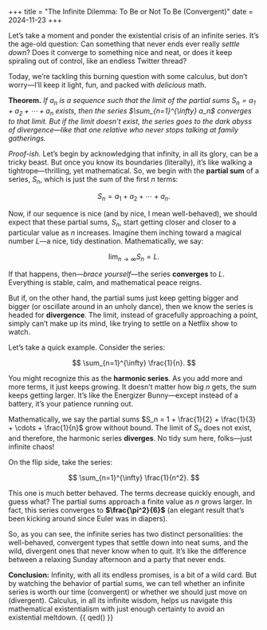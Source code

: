 +++
title = "The Infinite Dilemma: To Be or Not To Be (Convergent)"
date = 2024-11-23
+++

Let’s take a moment and ponder the existential crisis of an infinite series. It’s the age-old question: Can something that never ends ever really *settle down*? Does it converge to something nice and neat, or does it keep spiraling out of control, like an endless Twitter thread?

Today, we’re tackling this burning question with some calculus, but don’t worry—I’ll keep it light, fun, and packed with *delicious* math.

**Theorem.** *If $a_n$ is a sequence such that the limit of the partial sums $S_n = a_1 + a_2 + \cdots + a_n$ exists, then the series $\sum_{n=1}^{\infty} a_n$ converges to that limit. But if the limit doesn’t exist, the series goes to the dark abyss of divergence—like that one relative who never stops talking at family gatherings.*

*Proof-ish.* Let’s begin by acknowledging that infinity, in all its glory, can be a tricky beast. But once you know its boundaries (literally), it’s like walking a tightrope—thrilling, yet mathematical. So, we begin with the **partial sum** of a series, $S_n$, which is just the sum of the first $n$ terms:

$$
S_n = a_1 + a_2 + \cdots + a_n.
$$

Now, if our sequence is nice (and by nice, I mean well-behaved), we should expect that these partial sums, $S_n$, start getting closer and closer to a particular value as $n$ increases. Imagine them inching toward a magical number $L$—a nice, tidy destination. Mathematically, we say:

$$
\lim_{n \to \infty} S_n = L.
$$

If that happens, then—*brace yourself*—the series **converges** to $L$. Everything is stable, calm, and mathematical peace reigns.

But if, on the other hand, the partial sums just keep getting bigger and bigger (or oscillate around in an unholy dance), then we know the series is headed for **divergence**. The limit, instead of gracefully approaching a point, simply can’t make up its mind, like trying to settle on a Netflix show to watch.

Let’s take a quick example. Consider the series:

$$
\sum_{n=1}^{\infty} \frac{1}{n}.
$$

You might recognize this as the **harmonic series**. As you add more and more terms, it just keeps growing. It doesn’t matter how big $n$ gets, the sum keeps getting larger. It’s like the Energizer Bunny—except instead of a battery, it’s your patience running out.

Mathematically, we say the partial sums $S_n = 1 + \frac{1}{2} + \frac{1}{3} + \cdots + \frac{1}{n}$ grow without bound. The limit of $S_n$ does not exist, and therefore, the harmonic series **diverges**. No tidy sum here, folks—just infinite chaos!

On the flip side, take the series:

$$
\sum_{n=1}^{\infty} \frac{1}{n^2}.
$$

This one is much better behaved. The terms decrease quickly enough, and guess what? The partial sums approach a finite value as $n$ grows larger. In fact, this series converges to **$\frac{\pi^2}{6}$** (an elegant result that’s been kicking around since Euler was in diapers).

So, as you can see, the infinite series has two distinct personalities: the well-behaved, convergent types that settle down into neat sums, and the wild, divergent ones that never know when to quit. It’s like the difference between a relaxing Sunday afternoon and a party that never ends.

**Conclusion:** Infinity, with all its endless promises, is a bit of a wild card. But by watching the behavior of partial sums, we can tell whether an infinite series is worth our time (convergent) or whether we should just move on (divergent). Calculus, in all its infinite wisdom, helps us navigate this mathematical existentialism with just enough certainty to avoid an existential meltdown. {{ qed() }}

